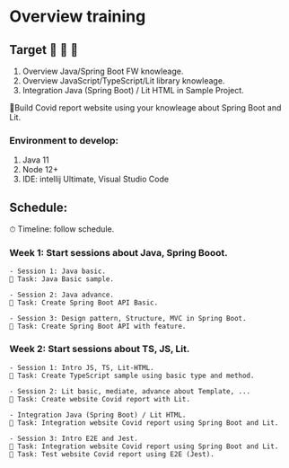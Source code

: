 # Overview training

## Target 🎏 🎏 🎏
1. Overview Java/Spring Boot FW knowleage.
2. Overview JavaScript/TypeScript/Lit library knowleage.
3. Integration Java (Spring Boot) / Lit HTML in Sample Project.

🗽Build Covid report website using your knowleage about Spring Boot and Lit.

### Environment to develop:
1. Java 11
2. Node 12+
3. IDE: intellij Ultimate, Visual Studio Code

## Schedule:
⏱ Timeline: follow schedule.

### Week 1: Start sessions about Java, Spring Booot.
    - Session 1: Java basic.
    🚩 Task: Java Basic sample.

    - Session 2: Java advance.
    🚩 Task: Create Spring Boot API Basic.

    - Session 3: Design pattern, Structure, MVC in Spring Boot.
    🚩 Task: Create Spring Boot API with feature.

### Week 2: Start sessions about TS, JS, Lit.
    - Session 1: Intro JS, TS, Lit-HTML.
    🚩 Task: Create TypeScript sample using basic type and method.

    - Session 2: Lit basic, mediate, advance about Template, ...
    🚩 Task: Create website Covid report with Lit.

    - Integration Java (Spring Boot) / Lit HTML.
    🚩 Task: Integration website Covid report using Spring Boot and Lit.

    - Session 3: Intro E2E and Jest.
    🚩 Task: Integration website Covid report using Spring Boot and Lit.
    🚩 Task: Test website Covid report using E2E (Jest).
